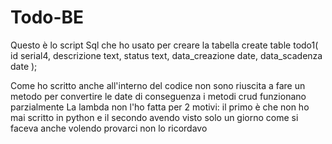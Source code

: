 # Todo-BE

Questo è lo script Sql che ho usato per creare la tabella
create table todo1(
id serial4,
descrizione text,
status text,
data_creazione date,
data_scadenza date
);

Come ho scritto anche all'interno del codice non sono riuscita a fare  un metodo per convertire le  date  di conseguenza i metodi crud funzionano parzialmente 
La lambda non l'ho fatta per 2 motivi: il primo è che non ho mai scritto in python e il secondo avendo visto solo un giorno come si faceva anche volendo provarci non lo ricordavo

